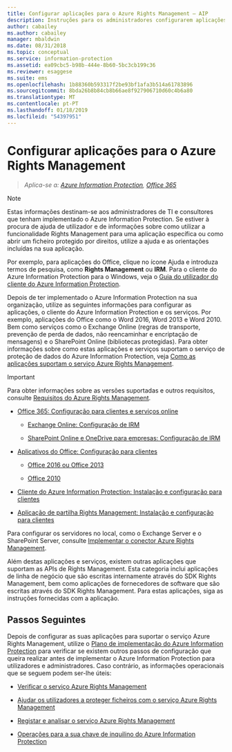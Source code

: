 ```yaml
---
title: Configurar aplicações para o Azure Rights Management – AIP
description: Instruções para os administradores configurarem aplicações e serviços para suportar o serviço de proteção do Azure Rights Management para o Azure Information Protection. Por exemplo, aplicações do Office como o Word 2013 e o Word 2010, bem como serviços como o Exchange Online (regras de transporte, prevenção de perda de dados, não reencaminhar e encriptação de mensagens) e o SharePoint Online (bibliotecas protegidas).
author: cabailey
ms.author: cabailey
manager: mbaldwin
ms.date: 08/31/2018
ms.topic: conceptual
ms.service: information-protection
ms.assetid: ea09cbc5-b98b-444e-8b60-5bc3cb199c36
ms.reviewer: esaggese
ms.suite: ems
ms.openlocfilehash: 1b88360b593317f2be93bf1afa3b514a61783896
ms.sourcegitcommit: 8bda26b8b84cb8b66ae8f927906710d60c4b6a80
ms.translationtype: MT
ms.contentlocale: pt-PT
ms.lasthandoff: 01/18/2019
ms.locfileid: "54397951"
---
```

# <a name="configuring-applications-for-azure-rights-management"></a>Configurar aplicações para o Azure Rights Management

>*Aplica-se a: [Azure Information Protection](https://azure.microsoft.com/pricing/details/information-protection), [Office 365](https://download.microsoft.com/download/E/C/F/ECF42E71-4EC0-48FF-AA00-577AC14D5B5C/Azure_Information_Protection_licensing_datasheet_EN-US.pdf)*

> [!NOTE]
> Estas informações destinam-se aos administradores de TI e consultores que tenham implementado o Azure Information Protection. Se estiver à procura de ajuda de utilizador e de informações sobre como utilizar a funcionalidade Rights Management para uma aplicação específica ou como abrir um ficheiro protegido por direitos, utilize a ajuda e as orientações incluídas na sua aplicação.
>
> Por exemplo, para aplicações do Office, clique no ícone Ajuda e introduza termos de pesquisa, como **Rights Management** ou **IRM**. Para o cliente do Azure Information Protection para o Windows, veja o [Guia do utilizador do cliente do Azure Information Protection](./rms-client/client-user-guide.md).

Depois de ter implementado o Azure Information Protection na sua organização, utilize as seguintes informações para configurar as aplicações, o cliente do Azure Information Protection e os serviços. Por exemplo, aplicações do Office como o Word 2016, Word 2013 e Word 2010. Bem como serviços como o Exchange Online (regras de transporte, prevenção de perda de dados, não reencaminhar e encriptação de mensagens) e o SharePoint Online (bibliotecas protegidas). Para obter informações sobre como estas aplicações e serviços suportam o serviço de proteção de dados do Azure Information Protection, veja [Como as aplicações suportam o serviço Azure Rights Management](applications-support.md).

> [!IMPORTANT]
> Para obter informações sobre as versões suportadas e outros requisitos, consulte [Requisitos do Azure Rights Management](requirements.md).

-   [Office 365: Configuração para clientes e serviços online](configure-office365.md)

    -   [Exchange Online: Configuração de IRM](configure-office365.md#exchangeonline-irm-configuration)

    -   [SharePoint Online e OneDrive para empresas: Configuração de IRM](configure-office365.md#sharepointonline-and-onedrive-for-business-irm-configuration)

- [Aplicativos do Office: Configuração para clientes](configure-office-apps.md)

    -   [Office 2016 ou Office 2013](configure-office-apps.md#office2016-and-office-2013)

    -   [Office 2010](configure-office-apps.md#office2010)

-   [Cliente do Azure Information Protection: Instalação e configuração para clientes](configure-client.md)

-   [Aplicação de partilha Rights Management: Instalação e configuração para clientes](configure-sharing-app.md)


Para configurar os servidores no local, como o Exchange Server e o SharePoint Server, consulte [Implementar o conector Azure Rights Management](deploy-rms-connector.md).

Além destas aplicações e serviços, existem outras aplicações que suportam as APIs de Rights Management. Esta categoria inclui aplicações de linha de negócio que são escritas internamente através do SDK Rights Management, bem como aplicações de fornecedores de software que são escritas através do SDK Rights Management. Para estas aplicações, siga as instruções fornecidas com a aplicação.

## <a name="next-steps"></a>Passos Seguintes
Depois de configurar as suas aplicações para suportar o serviço Azure Rights Management, utilize o [Plano de implementação do Azure Information Protection](deployment-roadmap.md) para verificar se existem outros passos de configuração que queira realizar antes de implementar o Azure Information Protection para utilizadores e administradores. Caso contrário, as informações operacionais que se seguem podem ser-lhe úteis:

- [Verificar o serviço Azure Rights Management](verify.md)

- [Ajudar os utilizadores a proteger ficheiros com o serviço Azure Rights Management](help-users.md)

- [Registar e analisar o serviço Azure Rights Management](log-analyze-usage.md)

- [Operações para a sua chave de inquilino do Azure Information Protection](operations-tenant-key.md)


